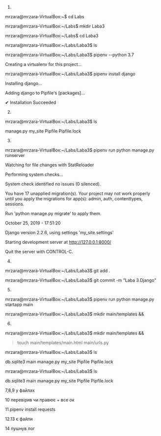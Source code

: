 1. 

mrzara@mrzara-VirtualBox:~$ cd Labs

mrzara@mrzara-VirtualBox:~/Labs$ mkdir Laba3

mrzara@mrzara-VirtualBox:~/Labs$ cd Laba3

mrzara@mrzara-VirtualBox:~/Labs/Laba3$ ls

mrzara@mrzara-VirtualBox:~/Labs/Laba3$ pipenv --python 3.7

Creating a virtualenv for this project...

mrzara@mrzara-VirtualBox:~/Labs/Laba3$ pipenv install django

Installing django...

Adding django to Pipfile's [packages]...

✔ Installation Succeeded 


2.

mrzara@mrzara-VirtualBox:~/Labs/Laba3$ ls

manage.py  my_site  Pipfile  Pipfile.lock

3.

mrzara@mrzara-VirtualBox:~/Labs/Laba3$ pipenv run python manage.py runserver

Watching for file changes with StatReloader

Performing system checks...

System check identified no issues (0 silenced).

You have 17 unapplied migration(s). Your project may not work properly until you apply the migrations for app(s): admin, auth, contenttypes, sessions.

Run 'python manage.py migrate' to apply them.

October 25, 2019 - 17:51:20

Django version 2.2.6, using settings 'my_site.settings'

Starting development server at http://127.0.0.1:8000/

Quit the server with CONTROL-C.

4.
mrzara@mrzara-VirtualBox:~/Labs/Laba3$ git add .

mrzara@mrzara-VirtualBox:~/Labs/Laba3$ git commit -m "Laba 3.Django"

5.
mrzara@mrzara-VirtualBox:~/Labs/Laba3$ pipenv run python manage.py startapp main

mrzara@mrzara-VirtualBox:~/Labs/Laba3$ mkdir main/templates &&

6.
mrzara@mrzara-VirtualBox:~/Labs/Laba3$ mkdir main/templates &&

> touch main/templates/main.html main/urls.py

mrzara@mrzara-VirtualBox:~/Labs/Laba3$ ls

db.sqlite3  main  manage.py  my_site  Pipfile  Pipfile.lock

mrzara@mrzara-VirtualBox:~/Labs/Laba3$ ls

db.sqlite3  main  manage.py  my_site  Pipfile  Pipfile.lock

7,8,9 у файлах

10 перевірив чи правює + все ок

11.pipenv install requests

12.13 є файли

14 пушнув лог
